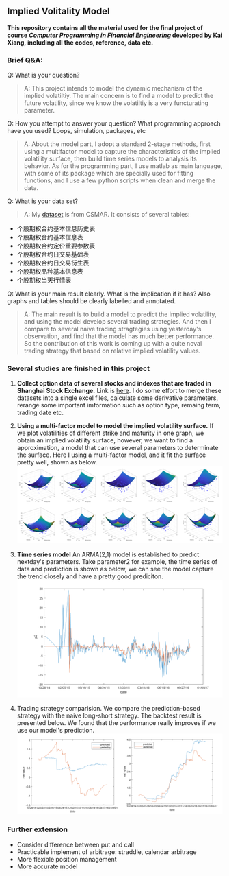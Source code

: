 ## Implied Volitality Model
**This repository contains all the material used for the final project of course *Computer Programming in Financial Engineering* developed by Kai Xiang, including all the codes, reference, data etc.**

### Brief Q&A:
Q: What is your question? 

>A: This project intends to model the dynamic mechanism of the implied volatiltiy. The main concern is to find a model to 
predict the future volatility, since we know the volatiltiy is a very functurating parameter.

Q: How you attempt to answer your question? What programming approach have you used? Loops, simulation, packages, etc  

>A: About the model part, I adopt a standard 2-stage methods, first using a multifactor model to capture the characteristics of the implied volatility surface, then build time series models to analysis its behavior. As for the programming part, I use matlab as main language, with some of its package which are specially used for fitting functions, and I use a few python scripts when clean and merge the data.

Q: What is your data set?  

>A: My [dataset](https://github.com/kylerse/implied-volitality-model/tree/master/data) is from CSMAR. It consists of several tables:  
  - 个股期权合约基本信息历史表  
  - 个股期权合约基本信息表  
  - 个股期权合约定价重要参数表  
  - 个股期权合约日交易基础表  
  - 个股期权合约日交易衍生表  
  - 个股期权品种基本信息表  
  - 个股期权当天行情表  
  
Q: What is your main result clearly.  What is the implication if it has? Also graphs and tables should be clearly labelled and annotated. 

>A: The main result is to build a model to predict the implied volatility, and using the model develop several trading strategies. And then I compare to several naive trading stragtegies using yesterday's observation, and find that the model has much better performance.
So the contribution of this work is coming up with a quite noval trading strategy that based on relative implied volatility values.


### Several studies are finished in this project
1. **Collect option data of several stocks and indexes that are traded in Shanghai Stock Exchange.** Link is [here](https://github.com/kylerse/implied-volitality-model/tree/master/data). I do some effort to merge these datasets into a single excel files, calculate some derivative parameters, rerange some important imformation such as option type, remaing term, trading date etc. 

2. **Using a multi-factor model to model the implied volatility surface.** If we plot volatilities of different strike and maturity in one graph, we obtain an implied volatility surface, however, we want to find a approximation, a model that can use several parameters to determinate the surface. Here I using a multi-factor model, and it fit the surface pretty well, shown as below.
![surface](./pic/surface.png)

3. **Time series model** An ARMA(2,1) model is established to predict nextday's parameters. Take parameter2 for example, the time series of data and prediction is shown as below, we can see the model capture the trend closely and have a pretty good prediciton.
![arma](./pic/arma2.png)

5. Trading strategy comparision. We compare the prediction-based strategy with the naive long-short strategy. The backtest result is presented below. We found that the performance really improves if we use our model's prediction.
![strategies](./pic/strategy2.png)

### Further extension
- Consider difference between put and call
- Practicable implement of arbitrage: straddle, calendar arbitrage
- More flexible position management
- More accurate model
